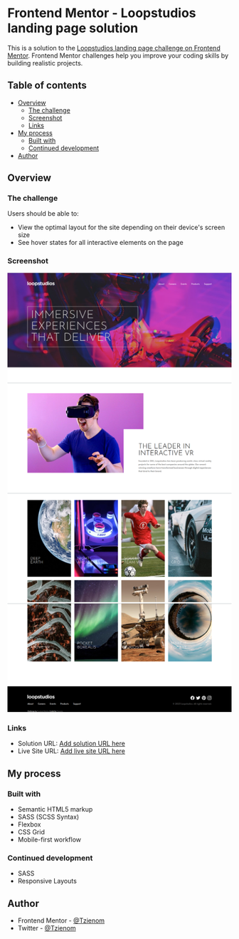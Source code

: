 # Frontend Mentor - Loopstudios landing page solution

This is a solution to the [Loopstudios landing page challenge on Frontend Mentor](https://www.frontendmentor.io/challenges/loopstudios-landing-page-N88J5Onjw). Frontend Mentor challenges help you improve your coding skills by building realistic projects. 

## Table of contents

- [Overview](#overview)
  - [The challenge](#the-challenge)
  - [Screenshot](#screenshot)
  - [Links](#links)
- [My process](#my-process)
  - [Built with](#built-with)
  - [Continued development](#continued-development)
- [Author](#author)


## Overview

### The challenge

Users should be able to:

- View the optimal layout for the site depending on their device's screen size
- See hover states for all interactive elements on the page

### Screenshot

![Desktop Layout](./screenshots/desktop.png)
![Desktop Layout](./screenshots/desktop2.png)
![Desktop Layout](./screenshots/desktop3.png)
![Desktop Layout](./screenshots/desktop4.png)


### Links

- Solution URL: [Add solution URL here](https://your-solution-url.com)
- Live Site URL: [Add live site URL here](https://your-live-site-url.com)

## My process

### Built with

- Semantic HTML5 markup
- SASS (SCSS Syntax)
- Flexbox
- CSS Grid
- Mobile-first workflow


### Continued development

- SASS
- Responsive Layouts

## Author

- Frontend Mentor - [@Tzienom](https://www.frontendmentor.io/profile/Tzienom)
- Twitter - [@Tzienom](https://www.twitter.com/Tzienom)
